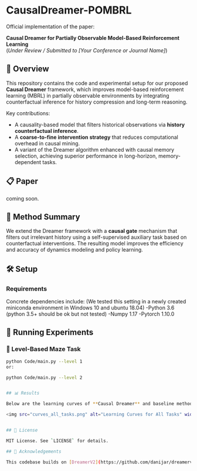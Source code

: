 
# CausalDreamer-POMBRL

Official implementation of the paper:

**Causal Dreamer for Partially Observable Model-Based Reinforcement Learning**  
(*Under Review / Submitted to [Your Conference or Journal Name]*)  

## 🚀 Overview

This repository contains the code and experimental setup for our proposed **Causal Dreamer** framework, which improves model-based reinforcement learning (MBRL) in partially observable environments by integrating counterfactual inference for history compression and long-term reasoning.

Key contributions:

- A causality-based model that filters historical observations via **history counterfactual inference**.
- A **coarse-to-fine intervention strategy** that reduces computational overhead in causal mining.
- A variant of the Dreamer algorithm enhanced with causal memory selection, achieving superior performance in long-horizon, memory-dependent tasks.

## 📋 Paper

coming soon.  


## 🧠 Method Summary

We extend the Dreamer framework with a **causal gate** mechanism that filters out irrelevant history using a self-supervised auxiliary task based on counterfactual interventions. The resulting model improves the efficiency and accuracy of dynamics modeling and policy learning.

## 🛠️ Setup

### Requirements

Concrete dependencies include:
(We tested this setting in a newly created miniconda environment in Windows 10 and ubuntu 18.04)
-Python 3.6 (python 3.5+ should be ok but not tested)
-Numpy 1.17
-Pytorch 1.10.0




## 🧪 Running Experiments

### 🧪 Level-Based Maze Task

```bash
python Code/main.py --level 1
or:

python Code/main.py --level 2


## 📊 Results

Below are the learning curves of **Causal Dreamer** and baseline methods across all sub-tasks:

<img src="curves_all_tasks.png" alt="Learning Curves for All Tasks" width="100%"/>


## 📎 License

MIT License. See `LICENSE` for details.

## 🙏 Acknowledgements

This codebase builds on [DreamerV2](https://github.com/danijar/dreamerv2) and [BabyAI](https://github.com/mila-iqia/babyai).

```


